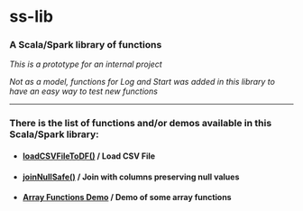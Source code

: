 # ss-lib
### A Scala/Spark library of functions

*This is a prototype for an internal project*

*Not as a model, functions for Log and Start was added in this library to have an easy way to test new functions*

---

### There is the list of functions and/or demos available in this Scala/Spark library: 

- #### [loadCSVFileToDF()](readme/LoadCSVFileToDFDemo.md) / Load CSV File
- #### [joinNullSafe()](readme/JoinNullSafeDemo.md) / Join with columns preserving null values
- #### [Array Functions Demo](readme/ArrayFunctionsDEmo.md) / Demo of some array functions
